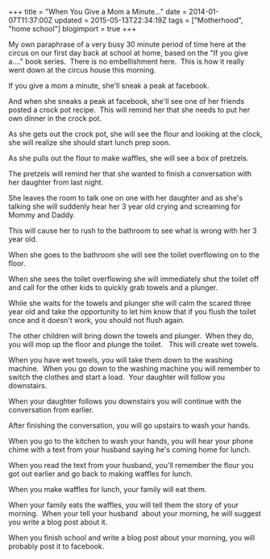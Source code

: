 +++
title = "When You Give a Mom a Minute..."
date = 2014-01-07T11:37:00Z
updated = 2015-05-13T22:34:19Z
tags = ["Motherhood", "home school"]
blogimport = true 
+++

My own paraphrase of a very busy 30 minute period of time here at the circus on our first day back at school at home, based on the "If you give a...." book series.  There is no embellishment here.  This is how it really went down at the circus house this morning.  

If you give a mom a minute, she'll sneak a peak at facebook.  

And when she sneaks a peak at facebook, she'll see one of her friends posted a crock pot recipe.  This will remind her that she needs to put her own dinner in the crock pot.  

As she gets out the crock pot, she will see the flour and looking at the clock, she will realize she should start lunch prep soon.  

As she pulls out the flour to make waffles, she will see a box of pretzels.  

The pretzels will remind her that she wanted to finish a conversation with her daughter from last night.  

She leaves the room to talk one on one with her daughter and as she's talking she will suddenly hear her 3 year old crying and screaming for Mommy and Daddy.  

This will cause her to rush to the bathroom to see what is wrong with her 3 year old.  

When she goes to the bathroom she will see the toilet overflowing on to the floor.  

When she sees the toilet overflowing she will immediately shut the toilet off and call for the other kids to quickly grab towels and a plunger.  

While she waits for the towels and plunger she will calm the scared three year old and take the opportunity to let him know that if you flush the toilet once and it doesn't work, you should not flush again.  

The other children will bring down the towels and plunger.  When they do, you will mop up the floor and plunge the toilet.   This will create wet towels.  

When you have wet towels, you will take them down to the washing machine.  When you go down to the washing machine you will remember to switch the clothes and start a load.  Your daughter will follow you downstairs.  

When your daughter follows you downstairs you will continue with the conversation from earlier.  

After finishing the conversation, you will go upstairs to wash your hands.  

When you go to the kitchen to wash your hands, you will hear your phone chime with a text from your husband saying he's coming home for lunch.  

When you read the text from your husband, you'll remember the flour you got out earlier and go back to making waffles for lunch.  

When you make waffles for lunch, your family will eat them.  

When your family eats the waffles, you will tell them the story of your morning.  When your tell your husband  about your morning, he will suggest you write a blog post about it.  

When you finish school and write a blog post about your morning, you will probably post it to facebook.  

 

